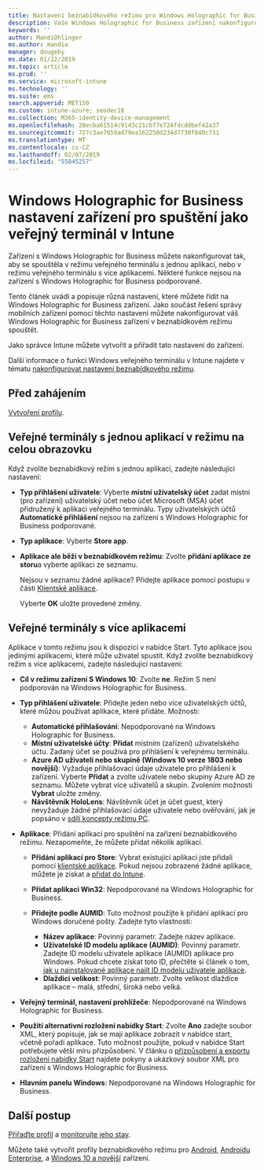 ```yaml
---
title: Nastavení beznabídkového režimu pro Windows Holographic for Business v Microsoft Intune – Azure | Dokumentace Microsoftu
description: Vaše Windows Holographic for Business zařízení nakonfigurovat jako veřejné terminály jedné aplikace a s více aplikacemi, přizpůsobení nabídky start, přidejte aplikace, zobrazit na hlavním panelu a konfigurace webového prohlížeče v Microsoft Intune.
keywords: ''
author: MandiOhlinger
ms.author: mandia
manager: dougeby
ms.date: 01/22/2019
ms.topic: article
ms.prod: ''
ms.service: microsoft-intune
ms.technology: ''
ms.suite: ems
search.appverid: MET150
ms.custom: intune-azure; seodec18
ms.collection: M365-identity-device-management
ms.openlocfilehash: 28ecba61514c9143c21cb77e724fdcddbef42a37
ms.sourcegitcommit: 727c3ae7659ad79ea162250d234d7730f840c731
ms.translationtype: MT
ms.contentlocale: cs-CZ
ms.lasthandoff: 02/07/2019
ms.locfileid: "55845257"
---
```

# <a name="windows-holographic-for-business-device-settings-to-run-as-a-kiosk-in-intune"></a>Windows Holographic for Business nastavení zařízení pro spuštění jako veřejný terminál v Intune

Zařízení s Windows Holographic for Business můžete nakonfigurovat tak, aby se spouštěla v režimu veřejného terminálu s jednou aplikací, nebo v režimu veřejného terminálu s více aplikacemi. Některé funkce nejsou na zařízení s Windows Holographic for Business podporované.

Tento článek uvádí a popisuje různá nastavení, které můžete řídit na Windows Holographic for Business zařízení. Jako součást řešení správy mobilních zařízení pomocí těchto nastavení můžete nakonfigurovat váš Windows Holographic for Business zařízení v beznabídkovém režimu spouštět.

Jako správce Intune můžete vytvořit a přiřadit tato nastavení do zařízení.

Další informace o funkci Windows veřejného terminálu v Intune najdete v tématu [nakonfigurovat nastavení beznabídkového režimu](kiosk-settings.md).

## <a name="before-you-begin"></a>Před zahájením

[Vytvoření profilu](kiosk-settings.md#create-the-profile).

## <a name="single-full-screen-app-kiosks"></a>Veřejné terminály s jednou aplikací v režimu na celou obrazovku

Když zvolíte beznabídkový režim s jednou aplikací, zadejte následující nastavení:

- **Typ přihlášení uživatele**: Vyberte **místní uživatelský účet** zadat místní (pro zařízení) uživatelský účet nebo účet Microsoft (MSA) účet přidružený k aplikaci veřejného terminálu. Typy uživatelských účtů **Automatické přihlášení** nejsou na zařízení s Windows Holographic for Business podporované.

- **Typ aplikace**: Vyberte **Store app**.

- **Aplikace ale běží v beznabídkovém režimu**: Zvolte **přidání aplikace ze storu**a vyberte aplikaci ze seznamu.

    Nejsou v seznamu žádné aplikace? Přidejte aplikace pomocí postupu v části [Klientské aplikace](apps-add.md).

    Vyberte **OK** uložte provedené změny.

## <a name="multi-app-kiosks"></a>Veřejné terminály s více aplikacemi

Aplikace v tomto režimu jsou k dispozici v nabídce Start. Tyto aplikace jsou jedinými aplikacemi, které může uživatel spustit. Když zvolíte beznabídkový režim s více aplikacemi, zadejte následující nastavení:

- **Cíl v režimu zařízení S Windows 10**: Zvolte **ne**. Režim S není podporován na Windows Holographic for Business.

- **Typ přihlášení uživatele**: Přidejte jeden nebo více uživatelských účtů, které můžou používat aplikace, které přidáte. Možnosti: 

  - **Automatické přihlašování**: Nepodporované na Windows Holographic for Business.
  - **Místní uživatelské účty**: **Přidat** místním (zařízení) uživatelského účtu. Zadaný účet se používá pro přihlášení k veřejnému terminálu.
  - **Azure AD uživateli nebo skupině (Windows 10 verze 1803 nebo novější)**: Vyžaduje přihlašovací údaje uživatele pro přihlášení k zařízení. Vyberte **Přidat** a zvolte uživatele nebo skupiny Azure AD ze seznamu. Můžete vybrat více uživatelů a skupin. Zvolením možnosti **Vybrat** uložte změny.
  - **Návštěvník HoloLens**: Návštěvník účet je účet guest, který nevyžaduje žádné přihlašovací údaje uživatele nebo ověřování, jak je popsáno v [sdílí koncepty režimu PC](https://docs.microsoft.com/windows/configuration/set-up-shared-or-guest-pc#shared-pc-mode-concepts).

- **Aplikace**: Přidání aplikací pro spuštění na zařízení beznabídkového režimu. Nezapomeňte, že můžete přidat několik aplikací.

  - **Přidání aplikací pro Store**: Vybrat existující aplikaci jste přidali pomocí [klientské aplikace](apps-add.md). Pokud nejsou zobrazené žádné aplikace, můžete je získat a [přidat do Intune](store-apps-windows.md).
  - **Přidat aplikaci Win32**: Nepodporované na Windows Holographic for Business.
  - **Přidejte podle AUMID**: Tuto možnost použijte k přidání aplikací pro Windows doručené pošty. Zadejte tyto vlastnosti: 

    - **Název aplikace**: Povinný parametr. Zadejte název aplikace.
    - **Uživatelské ID modelu aplikace (AUMID)**: Povinný parametr. Zadejte ID modelu uživatele aplikace (AUMID) aplikace pro Windows. Pokud chcete získat toto ID, přečtěte si článek o tom, [jak u nainstalované aplikace najít ID modelu uživatele aplikace](https://docs.microsoft.com/windows-hardware/customize/enterprise/find-the-application-user-model-id-of-an-installed-app).
    - **Dlaždici velikost**: Povinný parametr. Zvolte velikost dlaždice aplikace – malá, střední, široká nebo velká.

- **Veřejný terminál, nastavení prohlížeče**: Nepodporované na Windows Holographic for Business.

- **Použití alternativní rozložení nabídky Start**: Zvolte **Ano** zadejte soubor XML, který popisuje, jak se mají aplikace zobrazit v nabídce start, včetně pořadí aplikace. Tuto možnost použijte, pokud v nabídce Start potřebujete větší míru přizpůsobení. V článku o [přizpůsobení a exportu rozložení nabídky Start](https://docs.microsoft.com/hololens/hololens-kiosk#start-layout-for-hololens) najdete pokyny a ukázkový soubor XML pro zařízení s Windows Holographic for Business.

- **Hlavním panelu Windows**: Nepodporované na Windows Holographic for Business.

## <a name="next-steps"></a>Další postup

[Přiřaďte profil](device-profile-assign.md) a [monitorujte jeho stav](device-profile-monitor.md).

Můžete také vytvořit profily beznabídkového režimu pro [Android](device-restrictions-android.md#kiosk), [Androidu Enterprise](device-restrictions-android-for-work.md#kiosk-settings), a [Windows 10 a novější](kiosk-settings-windows.md) zařízení.
